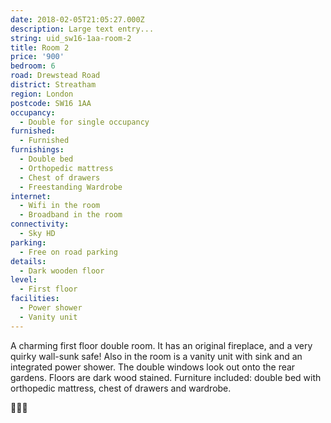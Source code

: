 ```yaml
---
date: 2018-02-05T21:05:27.000Z
description: Large text entry...
string: uid_sw16-1aa-room-2
title: Room 2
price: '900'
bedroom: 6
road: Drewstead Road
district: Streatham
region: London
postcode: SW16 1AA
occupancy:
  - Double for single occupancy
furnished:
  - Furnished
furnishings:
  - Double bed
  - Orthopedic mattress
  - Chest of drawers
  - Freestanding Wardrobe
internet:
  - Wifi in the room
  - Broadband in the room
connectivity:
  - Sky HD
parking:
  - Free on road parking
details:
  - Dark wooden floor
level:
  - First floor
facilities:
  - Power shower
  - Vanity unit
---
```

A charming first floor double room. It has an original fireplace, and a very quirky wall-sunk safe! Also in the room is a vanity unit with sink and an integrated power shower. The double windows look out onto the rear gardens. Floors are dark wood stained. Furniture included: double bed with orthopedic mattress, chest of drawers and wardrobe.

🐋🐋🐋
